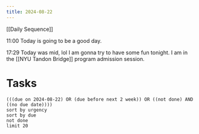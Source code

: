 ```yaml
---
title: 2024-08-22
---
```

[[Daily Sequence]]

11:00 Today is going to be a good day.

17:29 Today was mid, lol I am gonna try to have some fun tonight. I am in the [[NYU Tandon Bridge]] program admission session.
# Tasks
```tasks
(((due on 2024-08-22) OR (due before next 2 week)) OR ((not done) AND ((no due date))))
sort by urgency
sort by due
not done
limit 20
```